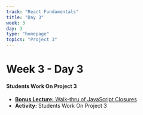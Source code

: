 ```yaml
---
track: "React Fundamentals"
title: "Day 3"
week: 3
day: 3
type: "homepage"
topics: "Project 3"
---
```



# Week 3 - Day 3

#### Students Work On Project 3
- [**Bonus Lecture:** Walk-thru of JavaScript Closures](/react-fundamentals/week-3/day-3/lecture-materials/walk-thru-of-js-closures/)
- **Activity:** Students Work On Project 3